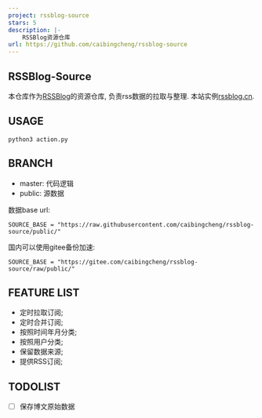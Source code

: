```yaml
---
project: rssblog-source
stars: 5
description: |-
    RSSBlog资源仓库
url: https://github.com/caibingcheng/rssblog-source
---
```


## RSSBlog-Source

本仓库作为[RSSBlog](https://github.com/caibingcheng/rssblog)的资源仓库, 负责rss数据的拉取与整理. 本站实例[rssblog.cn](https://rssblog.cn/).

## USAGE
```
python3 action.py
```

## BRANCH

- master: 代码逻辑
- public: 源数据

数据base url:
```
SOURCE_BASE = "https://raw.githubusercontent.com/caibingcheng/rssblog-source/public/"
```
国内可以使用gitee备份加速:
```
SOURCE_BASE = "https://gitee.com/caibingcheng/rssblog-source/raw/public/"
```

## FEATURE LIST

- 定时拉取订阅;
- 定时合并订阅;
- 按照时间年月分类;
- 按照用户分类;
- 保留数据来源;
- 提供RSS订阅;

## TODOLIST

- [ ] 保存博文原始数据


